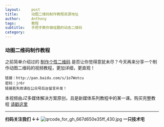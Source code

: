 ```yaml
---
layout:     post
title:      动图二维码制作教程资源地址
author:     Anthony
tags: 		教程
subtitle:  	手把手教你做炫酷的动态二维码
category:   
---
```

<!-- Start Writing Below in Markdown -->



### 动图二维码制作教程
之前简单介绍过的 [制作个性二维码](http://mp.weixin.qq.com/s?__biz=MzA4MDE0MDIwMQ==&mid=2650004090&idx=1&sn=d6f99f40f089ea4c48dcb6cc2139b3a5#rd "制作个性二维码") 是否让你觉得意犹未尽？今天再来分享一个制作动图二维码的视频教程，更加详细，更直观！

    链接：http://pan.baidu.com/s/1o7Wotcu 
    密码：jr6r
    链接若失效请在公众号后台留言补发！


本视频由JZ多媒体解决方案原创，且是新媒体系列教程中的某一课。购买完整教程 [请戳这里](http://study.163.com/course/introduction/1485005.htm#/courseDetail "请戳这里")


------------

**扫码关注我们 ↓↓**
![qrcode_for_gh_667d650e35ff_430.jpg](https://ooo.0o0.ooo/2016/09/21/57e23b7e19dcd.jpg)
**一只技术宅**

